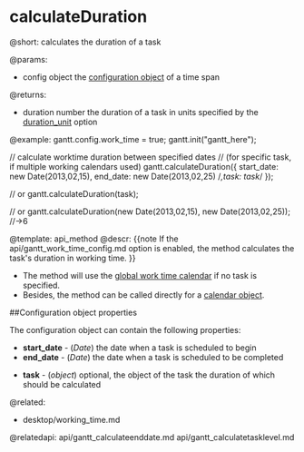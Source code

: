 calculateDuration
=============

@short:
    calculates the duration of a task 

@params:
- config	object		the <a href="#configurationobjectproperties">configuration object</a> of a time span

@returns:
- duration		number		the duration of a task in units specified by the <a href="api/gantt_duration_unit_config.md">duration_unit</a> option


@example:
gantt.config.work_time = true;
gantt.init("gantt_here");

// calculate worktime duration between specified dates 
// (for specific task, if multiple working calendars used)
gantt.calculateDuration({
	start_date: new Date(2013,02,15), 
    end_date: new Date(2013,02,25)
    /*,task: task*/
});

// or 
gantt.calculateDuration(task);

// or 
gantt.calculateDuration(new Date(2013,02,15), new Date(2013,02,25)); //->6

@template:	api_method
@descr:
{{note
If the api/gantt_work_time_config.md option is enabled, the method calculates the task's duration in working time. 
}}


- The method will use the [global work time calendar](desktop/working_time.md#getcalendars) if no task is specified. <br>
- Besides, the method can be called directly for a [calendar object](api/gantt_calendar_other.md).

##Configuration object properties

The configuration object can contain the following properties:

- **start_date** - (*Date*) the date when a task is scheduled to begin
- **end_date** - (*Date*) the date when a task is scheduled to be completed
* **task** - (*object*)	optional, the object of the task the duration of which should be calculated


@related:
- desktop/working_time.md


@relatedapi:
api/gantt_calculateenddate.md
api/gantt_calculatetasklevel.md